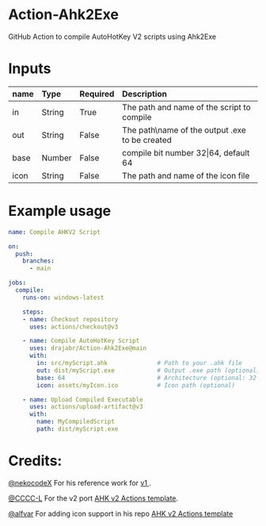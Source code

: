 # Action-Ahk2Exe
GitHub Action to compile AutoHotKey V2 scripts using Ahk2Exe

# Inputs
|  name    | Type     |Required|Description |
|:-----|:-----|:-----|:-----|
|in|String|True|The path and name of the script to compile|
|out|String |False|The path\name of the output .exe to be created|
|base|Number |False|compile bit number 32\|64, default 64|
|icon|String |False|The path and name of the icon file|

# Example usage
```yml
name: Compile AHKV2 Script

on:
  push:
    branches:
      - main

jobs:
  compile:
    runs-on: windows-latest

    steps:
    - name: Checkout repository
      uses: actions/checkout@v3

    - name: Compile AutoHotKey Script
      uses: drajabr/Action-Ahk2Exe@main
      with:
        in: src/myScript.ahk              # Path to your .ahk file
        out: dist/myScript.exe            # Output .exe path (optional)
        base: 64                          # Architecture (optional: 32 or 64)
        icon: assets/myIcon.ico           # Icon path (optional)

    - name: Upload Compiled Executable
      uses: actions/upload-artifact@v3
      with:
        name: MyCompiledScript
        path: dist/myScript.exe
```


# Credits:
[@nekocodeX](https://github.com/nekocodeX) For his reference work for [v1 ](https://github.com/nekocodeX/GitHub-Action-Ahk2Exe/tree/main).

[@CCCC-L](https://github.com/CCCC-L) For the v2 port [AHK v2 Actions template](https://github.com/CCCC-L/Action-Ahk2Exe).

[@alfvar](https://github.com/alfvar) For adding icon support in his repo [AHK v2 Actions template](https://github.com/alfvar/action-ahk2exe)
